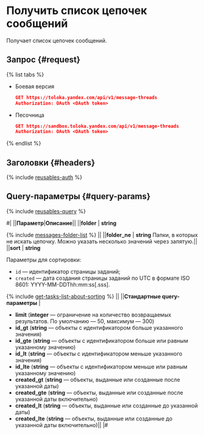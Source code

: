 # Получить список цепочек сообщений

Получает список цепочек сообщений.

## Запрос {#request}

{% list tabs %}

- Боевая версия

  ```json
  GET https://toloka.yandex.com/api/v1/message-threads
  Authorization: OAuth <OAuth token>
  ```

- Песочница

  ```json
  GET https://sandbox.toloka.yandex.com/api/v1/message-threads
  Authorization: OAuth <OAuth token>
  ```
{% endlist %}

## Заголовки {#headers}

{% include [reusables-auth](../_includes/reusables/id-reusables/auth.md) %}


## Query-параметры {#query-params}

{% include [reusables-query](../_includes/reusables/id-reusables/query.md) %}


#|
||**Параметр**|**Описание**||
||**folder** | **string**

{% include [messages-folder-list](../_includes/concepts/message-send/id-messages/folder-list.md) %}
||
||**folder_ne** | **string**
Папки, в которых не искать цепочку. Можно указать несколько значений через запятую.||
||**sort** | **string**

Параметры для сортировки:
- `id` — идентификатор страницы заданий;
- `created` — дата создания страницы заданий по UTC в формате ISO 8601: YYYY-MM-DDThh:mm:ss[.sss].

{% include [get-tasks-list-about-sorting](../_includes/concepts/get-tasks-list/id-get-tasks-list/about-sorting.md) %}
||
||**Стандартные query-параметры** |
- **limit** (**integer** — ограничение на количество возвращаемых результатов. По умолчанию — 50, максимум — 300)
- **id_gt** (**string** — объекты с идентификатором больше указанного значения)
- **id_gte** (**string** — объекты с идентификатором больше или равным указанному значению)
- **id_lt** (**string** — объекты с идентификатором меньше указанного значения)
- **id_lte** (**string** — объекты с идентификатором меньше или равным указанному значению)
- **created_gt** (**string** — объекты, выданные или созданные после указанной даты)
- **created_gte** (**string** — объекты, выданные или созданные после указанной даты включительно)
- **created_lt** (**string** — объекты, выданные или созданные до указанной даты)
- **created_lte** (**string** — объекты, выданные или созданные до указанной даты включительно)||
|#

